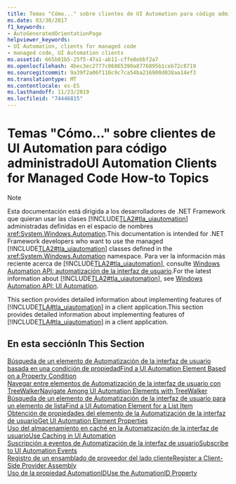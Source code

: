 ```yaml
---
title: Temas "Cómo..." sobre clientes de UI Automation para código administrado
ms.date: 03/30/2017
f1_keywords:
- AutoGeneratedOrientationPage
helpviewer_keywords:
- UI Automation, clients for managed code
- managed code, UI Automation clients
ms.assetid: 665b01b5-25f5-47a1-ab11-cffe8ebbf2a7
ms.openlocfilehash: 4bec3ec2777c06865390a8776895b1ceb72c8719
ms.sourcegitcommit: 9a39f2a06f110c9c7ca54ba216900d038aa14ef3
ms.translationtype: MT
ms.contentlocale: es-ES
ms.lasthandoff: 11/23/2019
ms.locfileid: "74446815"
---
```

# <a name="ui-automation-clients-for-managed-code-how-to-topics"></a><span data-ttu-id="01937-102">Temas "Cómo..." sobre clientes de UI Automation para código administrado</span><span class="sxs-lookup"><span data-stu-id="01937-102">UI Automation Clients for Managed Code How-to Topics</span></span>
> [!NOTE]
> <span data-ttu-id="01937-103">Esta documentación está dirigida a los desarrolladores de .NET Framework que quieran usar las clases [!INCLUDE[TLA2#tla_uiautomation](../../../includes/tla2sharptla-uiautomation-md.md)] administradas definidas en el espacio de nombres <xref:System.Windows.Automation>.</span><span class="sxs-lookup"><span data-stu-id="01937-103">This documentation is intended for .NET Framework developers who want to use the managed [!INCLUDE[TLA2#tla_uiautomation](../../../includes/tla2sharptla-uiautomation-md.md)] classes defined in the <xref:System.Windows.Automation> namespace.</span></span> <span data-ttu-id="01937-104">Para ver la información más reciente acerca de [!INCLUDE[TLA2#tla_uiautomation](../../../includes/tla2sharptla-uiautomation-md.md)], consulte [Windows Automation API: automatización de la interfaz de usuario](/windows/win32/winauto/entry-uiauto-win32).</span><span class="sxs-lookup"><span data-stu-id="01937-104">For the latest information about [!INCLUDE[TLA2#tla_uiautomation](../../../includes/tla2sharptla-uiautomation-md.md)], see [Windows Automation API: UI Automation](/windows/win32/winauto/entry-uiauto-win32).</span></span>  
  
 <span data-ttu-id="01937-105">This section provides detailed information about implementing features of [!INCLUDE[TLA#tla_uiautomation](../../../includes/tlasharptla-uiautomation-md.md)] in a client application.</span><span class="sxs-lookup"><span data-stu-id="01937-105">This section provides detailed information about implementing features of [!INCLUDE[TLA#tla_uiautomation](../../../includes/tlasharptla-uiautomation-md.md)] in a client application.</span></span>  
  
## <a name="in-this-section"></a><span data-ttu-id="01937-106">En esta sección</span><span class="sxs-lookup"><span data-stu-id="01937-106">In This Section</span></span>  
 [<span data-ttu-id="01937-107">Búsqueda de un elemento de Automatización de la interfaz de usuario basada en una condición de propiedad</span><span class="sxs-lookup"><span data-stu-id="01937-107">Find a UI Automation Element Based on a Property Condition</span></span>](find-a-ui-automation-element-based-on-a-property-condition.md)  
 [<span data-ttu-id="01937-108">Navegar entre elementos de Automatización de la interfaz de usuario con TreeWalker</span><span class="sxs-lookup"><span data-stu-id="01937-108">Navigate Among UI Automation Elements with TreeWalker</span></span>](navigate-among-ui-automation-elements-with-treewalker.md)  
 [<span data-ttu-id="01937-109">Búsqueda de un elemento de Automatización de la interfaz de usuario para un elemento de lista</span><span class="sxs-lookup"><span data-stu-id="01937-109">Find a UI Automation Element for a List Item</span></span>](find-a-ui-automation-element-for-a-list-item.md)  
 [<span data-ttu-id="01937-110">Obtención de propiedades del elemento de la Automatización de la interfaz de usuario</span><span class="sxs-lookup"><span data-stu-id="01937-110">Get UI Automation Element Properties</span></span>](get-ui-automation-element-properties.md)  
 [<span data-ttu-id="01937-111">Uso del almacenamiento en caché en la Automatización de la interfaz de usuario</span><span class="sxs-lookup"><span data-stu-id="01937-111">Use Caching in UI Automation</span></span>](use-caching-in-ui-automation.md)  
 [<span data-ttu-id="01937-112">Suscripción a eventos de Automatización de la interfaz de usuario</span><span class="sxs-lookup"><span data-stu-id="01937-112">Subscribe to UI Automation Events</span></span>](subscribe-to-ui-automation-events.md)  
 [<span data-ttu-id="01937-113">Registro de un ensamblado de proveedor del lado cliente</span><span class="sxs-lookup"><span data-stu-id="01937-113">Register a Client-Side Provider Assembly</span></span>](register-a-client-side-provider-assembly.md)  
 [<span data-ttu-id="01937-114">Uso de la propiedad AutomationID</span><span class="sxs-lookup"><span data-stu-id="01937-114">Use the AutomationID Property</span></span>](use-the-automationid-property.md)
